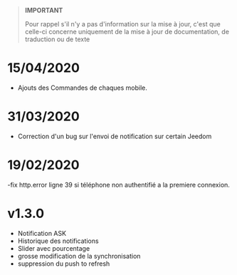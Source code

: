 >**IMPORTANT**
>
>Pour rappel s'il n'y a pas d'information sur la mise à jour, c'est que celle-ci concerne uniquement de la mise à jour de documentation, de traduction ou de texte

# 15/04/2020

- Ajouts des Commandes de chaques mobile.

# 31/03/2020

- Correction d'un bug sur l'envoi de notification sur certain Jeedom

# 19/02/2020

-fix http.error ligne 39 si téléphone non authentifié a la premiere connexion.

# v1.3.0

- Notification ASK
- Historique des notifications
- Slider avec pourcentage
- grosse modification de la synchronisation
- suppression du push to refresh
